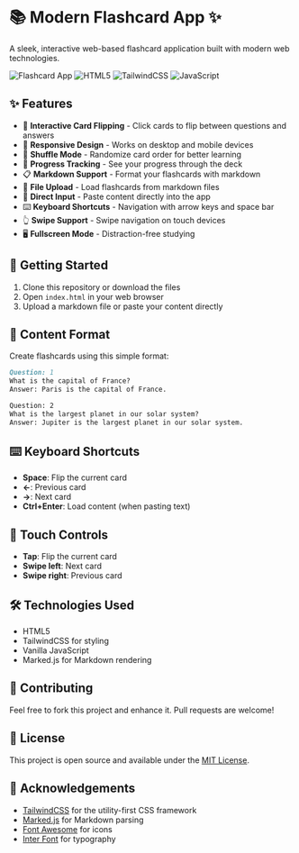 # 📚 Modern Flashcard App ✨

A sleek, interactive web-based flashcard application built with modern web technologies.

![Flashcard App](https://img.shields.io/badge/App-Flashcards-blue) ![HTML5](https://img.shields.io/badge/HTML5-E34F26?style=flat&logo=html5&logoColor=white) ![TailwindCSS](https://img.shields.io/badge/Tailwind_CSS-38B2AC?style=flat&logo=tailwind-css&logoColor=white) ![JavaScript](https://img.shields.io/badge/JavaScript-F7DF1E?style=flat&logo=javascript&logoColor=black)

## ✨ Features

- 🔄 **Interactive Card Flipping** - Click cards to flip between questions and answers
- 📱 **Responsive Design** - Works on desktop and mobile devices
- 🔀 **Shuffle Mode** - Randomize card order for better learning
- 📏 **Progress Tracking** - See your progress through the deck
- 📋 **Markdown Support** - Format your flashcards with markdown
- 📂 **File Upload** - Load flashcards from markdown files
- 📝 **Direct Input** - Paste content directly into the app
- ⌨️ **Keyboard Shortcuts** - Navigation with arrow keys and space bar
- 👆 **Swipe Support** - Swipe navigation on touch devices
- 🖥️ **Fullscreen Mode** - Distraction-free studying

## 🚀 Getting Started

1. Clone this repository or download the files
2. Open `index.html` in your web browser
3. Upload a markdown file or paste your content directly

## 📝 Content Format

Create flashcards using this simple format:

```markdown
Question: 1
What is the capital of France?
Answer: Paris is the capital of France.

Question: 2
What is the largest planet in our solar system?
Answer: Jupiter is the largest planet in our solar system.
```

## ⌨️ Keyboard Shortcuts

- **Space**: Flip the current card
- **←**: Previous card
- **→**: Next card
- **Ctrl+Enter**: Load content (when pasting text)

## 📱 Touch Controls

- **Tap**: Flip the current card
- **Swipe left**: Next card
- **Swipe right**: Previous card

## 🛠️ Technologies Used

- HTML5
- TailwindCSS for styling
- Vanilla JavaScript
- Marked.js for Markdown rendering

## 🤝 Contributing

Feel free to fork this project and enhance it. Pull requests are welcome!

## 📄 License

This project is open source and available under the [MIT License](LICENSE).

## 🙏 Acknowledgements

- [TailwindCSS](https://tailwindcss.com/) for the utility-first CSS framework
- [Marked.js](https://marked.js.org/) for Markdown parsing
- [Font Awesome](https://fontawesome.com/) for icons
- [Inter Font](https://fonts.google.com/specimen/Inter) for typography
